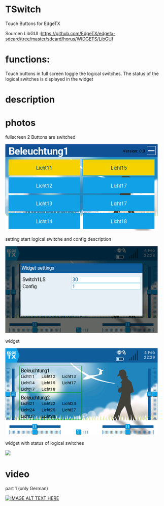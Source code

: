 # TSwitch
Touch Buttons for EdgeTX

Sourcen LibGUI :https://github.com/EdgeTX/edgetx-sdcard/tree/master/sdcard/horus/WIDGETS/LibGUI

# functions:
Touch buttons in full screen toggle the logical switches.
The status of the logical switches is displayed in the widget

# description

# photos
fullscreen 2 Buttons are switched

![](https://github.com/Ziege-One/TSwitch/blob/main/docs/fullscreen.png?raw=true)

setting start logical switche and config description

![](https://github.com/Ziege-One/TSwitch/blob/main/docs/widget_settings.png?raw=true)

widget

![](https://github.com/Ziege-One/TSwitch/blob/main/docs/widget.png?raw=true)

widget with status of logical switches

![](https://github.com/Ziege-One/TSwitch/blob/main/docs/widget_status?raw=true)

# video
part 1 (only German)

[![IMAGE ALT TEXT HERE](https://img.youtube.com/vi/PFdHdTHB5m0/0.jpg)](https://www.youtube.com/watch?v=PFdHdTHB5m0)
